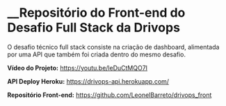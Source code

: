 # __Repositório do Front-end do Desafio Full Stack da Drivops

O desafio técnico full stack consiste na criação de dashboard, alimentada por uma API que também foi criada dentro do mesmo desafio.

__Vídeo do Projeto:__ <https://youtu.be/leDuCtMQO7I>

__API Deploy Heroku:__ <https://drivops-api.herokuapp.com/>

__Repositório Front-end:__ <https://github.com/LeonelBarreto/drivops_front>
